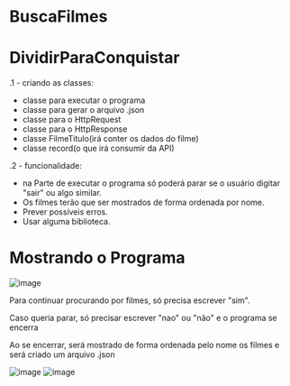 # BuscaFilmes

# DividirParaConquistar

.1 - criando as classes:

  - classe para executar o programa
  - classe para gerar o arquivo .json
  - classe para o HttpRequest
  - classe para o HttpResponse
  - classe FilmeTitulo(irá conter os dados do filme)
  - classe record(o que irá consumir da API)

.2 - funcionalidade:

- na Parte de executar o programa só poderá parar 
se o usuário digitar "sair" ou algo similar.
- Os filmes terão que ser mostrados de forma ordenada por nome.
- Prever possíveis erros.
- Usar alguma biblioteca. 

# Mostrando o Programa
![image](https://github.com/JoseERBWolf/consultaFilme/assets/103012263/15e02147-9f03-4818-94f2-cc3fad3548c4)

Para continuar procurando por filmes, só precisa escrever "sim".

Caso queria parar, só precisar escrever "nao" ou "não" e o programa se encerra

Ao se encerrar, será mostrado de forma ordenada pelo nome os filmes e será criado um arquivo .json

![image](https://github.com/JoseERBWolf/consultaFilme/assets/103012263/ddcd615c-0362-488c-9723-255fc6740f42)
![image](https://github.com/JoseERBWolf/consultaFilme/assets/103012263/2c668a14-b9d5-4d10-94ca-7a1303634cb0)

